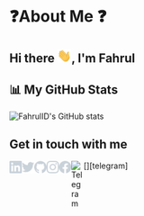 # ❓About Me ❓

## Hi there <img src="assets/gifs/wave.gif" alt="Wave" width="25px">, I'm Fahrul

## 📊 My GitHub Stats

![FahrulID's GitHub stats](https://github-readme-stats.vercel.app/api?username=FahrulID&theme=dark&show_icons=true)

## Get in touch with me

[<img align="left" alt="LinkedIn" width="22px" src="assets/icons/linkedin.svg" />][linkedin]
[<img align="left" alt="Twitter" width="22px" src="assets/icons/twitter.svg" />][twitter]
[<img align="left" alt="GitHub" width="22px" src="assets/icons/github.svg" />][github]
[<img align="left" alt="Instagram" width="22px" src="assets/icons/instagram.svg" />][instagram]
[<img align="left" alt="Facebook" width="22px" src="assets/icons/facebook.svg" />][facebook]
[<img align="left" alt="Telegram" width="22px" src="assets/icons/telegram.svg" />][telegram]

[linkedin]: https://www.linkedin.com/in/fahrul-ramadhan-putra-1914701b0/
[instagram]: https://www.instagram.com/fahrulrputra/
[twitter]: https://twitter.com/FahrulRPutra
[facebook]: https://www.facebook.com/fahrul.putra.31
[github]: https://github.com/FahrulID